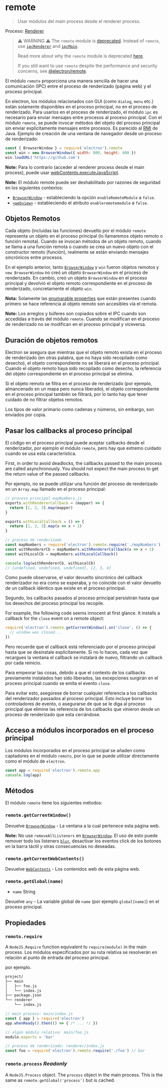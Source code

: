 # remote

> Usar módulos del main process desde el renderer process.

Proceso: [Renderer](../glossary.md#renderer-process)

> ⚠️ WARNING ⚠️ The `remote` module is [deprecated](https://github.com/electron/electron/issues/21408). Instead of `remote`, use [`ipcRenderer`](ipc-renderer.md) and [`ipcMain`](ipc-main.md).
> 
> Read more about why the `remote` module is deprecated [here](https://medium.com/@nornagon/electrons-remote-module-considered-harmful-70d69500f31).
> 
> If you still want to use `remote` despite the performance and security concerns, see [@electron/remote](https://github.com/electron/remote).

El módulo `remote` proporciona una manera sencilla de hacer una comunicación (IPC) entre el proceso de renderizado (página web) y el proceso principal.

En electron, los módulos relacionados con GUI (como `dialog`, `menu` etc.) están solamente disponibles en el proceso principal, no en el proceso de renderizado. Para usarlos en el proceso de renderizado, el módulo `ipc` es necesario para enviar mensajes entre procesos al proceso principal. Con el módulo `remote`, se puede invocar métodos del objeto del proceso principal sin enviar explícitamente mensajes entre procesos. Es parecido al [RMI][rmi] de Java. Ejemplo de creación de una ventana de navegador desde un proceso de renderizado:

```javascript
const { BrowserWindow } = require('electron').remote
const win = new BrowserWindow({ width: 800, height: 600 })
win.loadURL('https://github.com')
```

**Note:** Para lo contrario (acceder al renderer process desde el main process), puede usar [webContents.executeJavaScript](web-contents.md#contentsexecutejavascriptcode-usergesture).

**Note:** El módulo remote puede ser deshabilitado por razones de seguridad en los siguientes contextos:

- [`BrowserWindow`](browser-window.md) - estableciendo la opción `enableRemoteModule` a `false`.
- [`<webview>`](webview-tag.md) - estableciendo el atributo `enableremotemodule` a `false`.

## Objetos Remotos

Cada objeto (incluidas las funciones) devuelto por el módulo `remote` representa un objeto en el proceso principal (lo llamaremos objeto remoto o función remota). Cuando se invocan métodos de un objeto remoto, cuando se llama a una función remota o cuando se crea un nuevo objeto con el constructor remoto (función), realmente se están enviando mensajes sincrónicos entre procesos.

En el ejemplo anterior, tanto [`BrowserWindow`](browser-window.md) y `win` fueron objetos remotos y `new BrowserWindow` no creó un objeto `BrowserWindow` en el proceso de renderizado. En cambio, creó un objeto `BrowserWindow` en el proceso principal y devolvió el objeto remoto correspondiente en el proceso de renderizado, concretamente el objeto `win`.

**Nota:** Solamente las [enumarable properties][enumerable-properties] que están presentes cuando primero se hace referencia al objeto remoto son accesibles vía el remota.

**Note:** Los arreglos y búferes son copiados sobre el IPC cuando son accedidas a través del módulo `remote`. Cuando se modifican en el proceso de renderizado no se modifican en el proceso principal y viceversa.

## Duración de objetos remotos

Electron se asegura que mientras que el objeto remoto exista en el proceso de renderizado (en otras palabra, que no haya sido recopilado como desecho), el objeto correspondiente no se liberará en el proceso principal. Cuando el objeto remoto haya sido recopilado como desecho, la referencia del objeto correspondiente en el proceso principal se elimina.

Si el objeto remoto se filtra en el proceso de renderizado (por ejemplo, almancenado en un mapa pero nunca liberado), el objeto correspondiente en el proceso principal también se filtrará, por lo tanto hay que tener cuidado de no filtrar objetos remotos.

Los tipos de valor primario como cadenas y números, sin embargo, son enviados por copia.

## Pasar los callbacks al proceso principal

El código en el proceso principal puede aceptar callbacks desde el renderizador, por ejemplo el módulo `remote`, pero hay que extremo cuidado cuando se usa esta característica.

First, in order to avoid deadlocks, the callbacks passed to the main process are called asynchronously. You should not expect the main process to get the return value of the passed callbacks.

Por ejemplo, no se puede utilizar una función del proceso de renderizado en un `Array.map` llamado en el proceso principal:

```javascript
// proceso principal mapNumbers.js
exports.withRendererCallback = (mapper) => {
  return [1, 2, 3].map(mapper)
}

exports.withLocalCallback = () => {
  return [1, 2, 3].map(x => x + 1)
}
```

```javascript
// proceso de renderizado
const mapNumbers = require('electron').remote.require('./mapNumbers')
const withRendererCb = mapNumbers.withRendererCallback(x => x + 1)
const withLocalCb = mapNumbers.withLocalCallback()

console.log(withRendererCb, withLocalCb)
// [undefined, undefined, undefined], [2, 3, 4]
```

Como puede observarse, el valor devuelto sincrónico del callback renderizador no era como se esperaba, y no coincide con el valor devuelto de un callback idéntico que existe en el proceso principal.

Segundo, los callbacks pasados al proceso principal persistirán hasta que los desechos del proceso principal los recopile.

For example, the following code seems innocent at first glance. It installs a callback for the `close` event on a remote object:

```javascript
require('electron').remote.getCurrentWindow().on('close', () => {
  // window was closed...
})
```

Pero recuerde que el callback está referenciado por el proceso principal hasta que se desinstale explícitamente. Si no lo haces, cada vez que recargues la ventana el callback se instalará de nuevo, filtrando un callback por cada reinicio.

Para empeorar las cosas, debido a que el contexto de los callbacks previamente instalados han sido liberados, las excepciones surgirán en el proceso principal cuando se emita el evento `close`.

Para evitar esto, asegúrese de borrar cualquier referencia a los callbacks del renderizador passados al proceso principal. Esto incluye borrar los controladores de evento, o asegurarse de que se le diga al proceso principal que elimine las referencia de los callbacks que vinieron desde un proceso de renderizado que esta cerrándose.

## Acceso a módulos incorporados en el proceso principal

Los módulos incorporados en el proceso principal se añaden como captadores en el módulo `remoto`, por lo que se puede utilizar directamente como el módulo de `electron`.

```javascript
const app = require('electron').remote.app
console.log(app)
```

## Métodos

El módulo `remote` tiene los siguientes métodos:

### `remote.getCurrentWindow()`

Devuelve [`BrowserWindow`](browser-window.md) - La ventana a la cual pertenece esta página web.

**Note:** No use `removeAllListeners` en [`BrowserWindow`](browser-window.md). El uso de esto puede remover todo los listeners [`blur`](https://developer.mozilla.org/en-US/docs/Web/Events/blur), desactivar los eventos click de los botones en la barra táctil y otras consecuencias no deseadas.

### `remote.getCurrentWebContents()`

Devuelve [`WebContents`](web-contents.md) - Los contenidos web de esta página web.

### `remote.getGlobal(name)`

* `name` String

Devuelve `any` - La variable global de `name` (por ejemplo `global[name]`) en el proceso principal.

## Propiedades

### `remoto.require`

A `NodeJS.Require` function equivalent to `require(module)` in the main process. Los módulos especificados por su ruta relativa se resolverán en relación al punto de entrada del proceso principal.

por ejemplo.

```sh
project/
├── main
│   ├── foo.js
│   └── index.js
├── package.json
└── renderer
    └── index.js
```

```js
// main process: main/index.js
const { app } = require('electron')
app.whenReady().then(() => { /* ... */ })
```

```js
// algún módulo relativo: main/foo.js
module.exports = 'bar'
```

```js
// proceso de renderizado: renderer/index.js
const foo = require('electron').remote.require('./foo') // bar
```

### `remote.process` _Readonly_

A `NodeJS.Process` object.  The `process` object in the main process. This is the same as `remote.getGlobal('process')` but is cached.

[rmi]: https://en.wikipedia.org/wiki/Java_remote_method_invocation
[enumerable-properties]: https://developer.mozilla.org/en-US/docs/Web/JavaScript/Enumerability_and_ownership_of_properties
